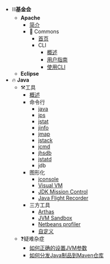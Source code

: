 <!-- docs/_sidebar.md -->

* ⛓️**基金会**
  * **Apache**
    * [简介](apache/apache.md)
    * 🧰 Commons
      * [首页](apache/commons.md)
      * CLI
        * [概述](apache/cli/overview.md)
        * [用户指南](apache/cli/getting-started.md)
        * [使用CLI](apache/cli/using-cli.md)
  * **Eclipse**
* 🔥 **Java**
  * ⚒️工具
    * [概述](java/tools/overview.md)
    * 命令行
      * [java](java/tools/cli/java.md)
      * [jps](java/tools/cli/jps.md)
      * [jstat](java/tools/cli/jstat.md)
      * [jinfo](java/tools/cli/jinfo.md)
      * [jmap](java/tools/cli/jmap.md)
      * [jstack](java/tools/cli/jstack.md)
      * [jcmd](java/tools/cli/jcmd.md)
      * [jhsdb](java/tools/cli/jhsdb.md)
      * [jstatd](java/tools/cli/jstatd.md)
      * jdb
    * 图形化
      * [jconsole](java/tools/gui/jconsole.md)
      * [Visual VM](java/tools/gui/visual-vm.md)
      * [JDK Mission Control](java/tools/gui/jmc.md)
      * [Java Flight Recorder](java/tools/gui/jfr.md)
    * 三方工具
      * [Arthas](java/tools/third/arthas.md)
      * [JVM Sandbox](java/tools/third/jvm-sandbox.md)
      * [Netbeans profiler](java/tools/third/netbeans-profiler.md)
      * [自定义](java/tools/third/custom.md)
  * ❓疑难杂症
    * [如何正确的设置JVM参数](java/troubleshoot/jvm-options-setting.md)
    * [如何分发Java制品到Maven仓库](java/troubleshoot/maven-distribution-artifact.md)

